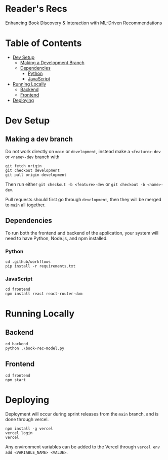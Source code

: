 # Reader's Recs
Enhancing Book Discovery & Interaction with ML-Driven Recommendations

# Table of Contents
- [Dev Setup](#dev-setup)
  - [Making a Development Branch](#making-a-dev-branch)
  - [Dependencies](#dependencies)
    - [Python](#python)
    - [JavaScript](#javascript)
- [Running Locally](#running-locally)
  - [Backend](#backend)
  - [Frontend](#frontend)
- [Deploying](#deploying)

# Dev Setup
## Making a dev branch
Do not work directly on `main` or `development`, instead make a `<feature>-dev` or `<name>-dev` branch with
```
git fetch origin
git checkout development
git pull origin development
```
Then run either `git checkout -b <feature>-dev` or `git checkout -b <name>-dev`.

Pull requests should first go through `development`, then they will be merged to `main` all together.

## Dependencies
To run both the frontend and backend of the application, your system will need to have Python, Node.js, and npm installed.

### Python
```
cd .github/workflows
pip install -r requirements.txt
```

### JavaScript
```
cd frontend
npm install react react-router-dom
```

# Running Locally
## Backend
```
cd backend
python .\book-rec-model.py
```

## Frontend
```
cd frontend
npm start
```

# Deploying
Deployment will occur during sprint releases from the `main` branch, and is done through vercel.
```
npm install -g vercel
vercel login
vercel
```
Any environment variables can be added to the Vercel through `vercel env add <VARIABLE_NAME> <VALUE>`.
